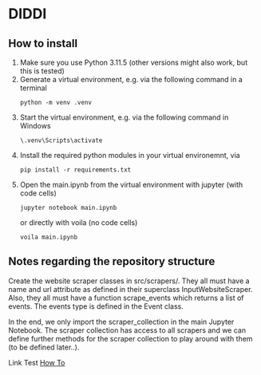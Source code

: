 # DIDDI

## How to install

1. Make sure you use Python 3.11.5 (other versions might also work, but this is tested)
2. Generate a virtual environment, e.g. via the following command in a terminal
   ```
   python -m venv .venv
   ```
3. Start the virtual environment, e.g. via the following command in Windows
   ```
   \.venv\Scripts\activate
   ```
4. Install the required python modules in your virtual environemnt, via
   ```
   pip install -r requirements.txt
   ```
5. Open the main.ipynb from the virtual environment with jupyter (with code cells)
   ```
   jupyter notebook main.ipynb
   ```
   or directly with voila (no code cells)
   ```
   voila main.ipynb
   ```

## Notes regarding the repository structure
Create the website scraper classes in src/scrapers/. They all must have a name and url attribute as defined in their superclass InputWebsiteScraper. Also, they all must have a function scrape_events which returns a list of events. The events type is defined in the Event class.

In the end, we only import the scraper_collection in the main Jupyter Notebook. The scraper collection has access to all scrapers and we can define further methods for the scraper collection to play around with them (to be defined later..).


Link Test
[How To](/docs/HowTo.md)